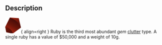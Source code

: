 ## Description
![](../static/clutter/clutter-ruby.png "Ruby Image"){ align=right }
Ruby is the third most abundant *gem* [clutter](/clutter "All Clutter Types") type. A single ruby has a value of $50,000 and a weight of 10g.